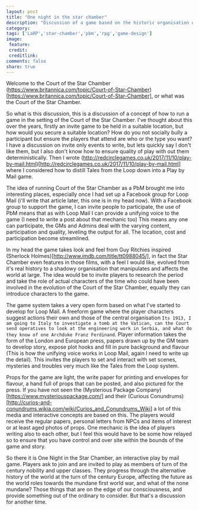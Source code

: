 ```yaml
---
layout: post
title: "One night in the star chamber"
description: "Discussion of a game based on the historic organisation of the Star Chamber"
category:
tags: ['LaRP','star-chamber','pbm','rpg','game-design']
image:
 feature:
 credit:
 creditlink:
comments: false
share: true
---
```


Welcome to the Court of the Star Chamber (https://www.britannica.com/topic/Court-of-Star-Chamber)[https://www.britannica.com/topic/Court-of-Star-Chamber], or what was the Court of the Star Chamber.

So what is this discussion, this is a discussion of a concept of how to run a game in the setting of the Court of the Star Chamber. I've thought about this over the years, firstly an invite game to be held in a suitable location, but how would you secure a suitable location? How do you not socially bully a participant but ensure the players that attend are who or the type you want? I have a discussion on invite only events to write, but lets quickly say I don't like them, but I also don't know how to ensure quality of play with out them deterministically. Then I wrote (http://redcirclegames.co.uk/2017/11/10/play-by-mail.html)[http://redcirclegames.co.uk/2017/11/10/play-by-mail.html] where I considered how to distill Tales from the Loop down into a Play by Mail game.

The idea of running Court of the Star Chamber as a PbM brought me into interesting places, especially once I had set up a Facebook group for Loop Mail (i'll write that article later, this one is in my head now). With a Facebook group to support the game, I can invite people to participate, the use of PbM means that as with Loop Mail I can provide a unifying voice to the game (I need to write a post about that mechanic too)
This means any one can participate, the GMs and Admins deal with the varying content, participation and quality, leveling the output for all. The location, cost and participation become streamlined.

In my head the game takes look and feel from Guy Ritchies inspired (Sherlock Holmes)[http://www.imdb.com/title/tt0988045/], in fact the Star Chamber even features in those films, with a feel I would like, evolved from it's real history to a shadowy organisation that manipulates and affects the world at large. The idea would be to invite players to research the period and take the role of actual characters of the time who could have been involved in the evolution of the Court of the Star Chamber, equally they can introduce characters to the game.

The game system takes a very open form based on what I've started to develop for Loop Mail. A freeform game where the player characters suggest actions their own and those of the central organisation `Its 1913, I am going to Italy to investigate a tomb at the Vatican, can the Court send operatives to look at the engineering work in Serbia, and what do they know of one Archduke Franz Ferdinand`. Player information takes the form of the London and European press, papers drawn up by the GM team to develop story, expose plot hooks and fill in pure background and flavour (This is how the unifying voice works in Loop Mail, again I need to write up the detail).
This invites the players to set and interact with set scenes, mysteries and troubles very much like the Tales from the Loop system.

Props for the game are light, the write paper for printing and envelopes for flavour, a hand full of props that can be posted, and also pictured for the press. If you have not seen the (Mysterious Package Company)[https://www.mysteriouspackage.com/] and their (Curious Conundrums)[http://curios-and-conundrums.wikia.com/wiki/Curios_and_Conundrums_Wiki] a lot of this media and interactive concepts are based on this. The players would receive the regular papers, personal letters from NPCs and items of interest or at least aged photos of props. One mechanic is the idea of players writing also to each other, but I feel this would have to be some how relayed so to ensure that you have control and over site within the bounds of the game and story.

So there it is One Night in the Star Chamber, an interactive play by mail game. Players ask to join and are invited to play as members of turn of the century nobility and upper classes. They progress through the alternative history of the world at the turn of the century Europe, affecting the future as the world roles towards the mundane first world war, and what of the none mundane? Those things that are on the edge of our consciousness, and provide something out of the ordinary to consider. But that's a discussion for another time.
